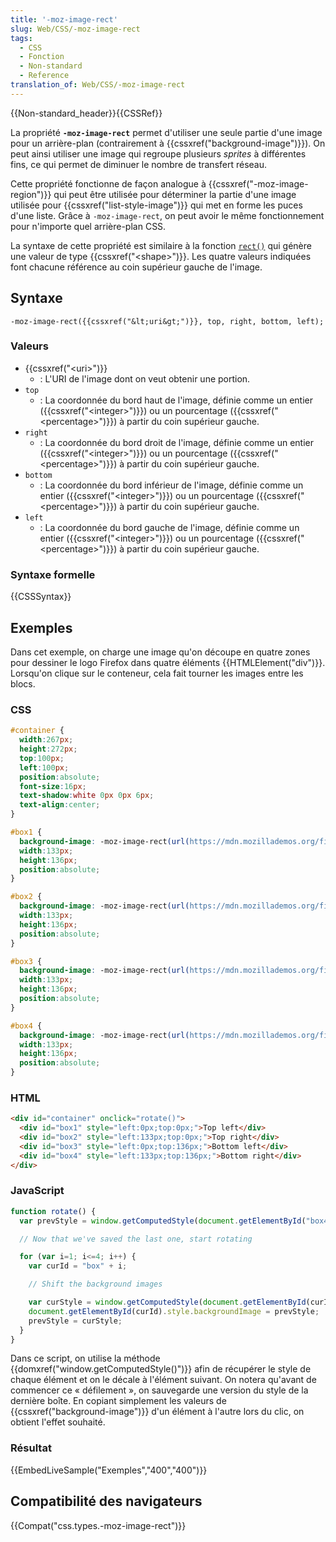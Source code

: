 ```yaml
---
title: '-moz-image-rect'
slug: Web/CSS/-moz-image-rect
tags:
  - CSS
  - Fonction
  - Non-standard
  - Reference
translation_of: Web/CSS/-moz-image-rect
---
```

{{Non-standard_header}}{{CSSRef}}

La propriété **`-moz-image-rect`** permet d'utiliser une seule partie d'une image pour un arrière-plan (contrairement à {{cssxref("background-image")}}). On peut ainsi utiliser une image qui regroupe plusieurs _sprites_ à différentes fins, ce qui permet de diminuer le nombre de transfert réseau.

Cette propriété fonctionne de façon analogue à {{cssxref("-moz-image-region")}} qui peut être utilisée pour déterminer la partie d'une image utilisée pour {{cssxref("list-style-image")}} qui met en forme les puces d'une liste. Grâce à `-moz-image-rect`, on peut avoir le même fonctionnement pour n'importe quel arrière-plan CSS.

La syntaxe de cette propriété est similaire à la fonction [`rect()`](</fr/docs/Web/CSS/shape#La_fonction_rect()>) qui génère une valeur de type {{cssxref("&lt;shape&gt;")}}. Les quatre valeurs indiquées font chacune référence au coin supérieur gauche de l'image.

## Syntaxe

    -moz-image-rect({{cssxref("&lt;uri&gt;")}}, top, right, bottom, left);

### Valeurs

- {{cssxref("&lt;uri&gt;")}}
  - : L'URI de l'image dont on veut obtenir une portion.
- `top`
  - : La coordonnée du bord haut de l'image, définie comme un entier ({{cssxref("&lt;integer&gt;")}}) ou un pourcentage ({{cssxref("&lt;percentage&gt;")}}) à partir du coin supérieur gauche.
- `right`
  - : La coordonnée du bord droit de l'image, définie comme un entier ({{cssxref("&lt;integer&gt;")}}) ou un pourcentage ({{cssxref("&lt;percentage&gt;")}}) à partir du coin supérieur gauche.
- `bottom`
  - : La coordonnée du bord inférieur de l'image, définie comme un entier ({{cssxref("&lt;integer&gt;")}}) ou un pourcentage ({{cssxref("&lt;percentage&gt;")}}) à partir du coin supérieur gauche.
- `left`
  - : La coordonnée du bord gauche de l'image, définie comme un entier ({{cssxref("&lt;integer&gt;")}}) ou un pourcentage ({{cssxref("&lt;percentage&gt;")}}) à partir du coin supérieur gauche.

### Syntaxe formelle

{{CSSSyntax}}

## Exemples

Dans cet exemple, on charge une image qu'on découpe en quatre zones pour dessiner le logo Firefox dans quatre éléments {{HTMLElement("div")}}. Lorsqu'on clique sur le conteneur, cela fait tourner les images entre les blocs.

### CSS

```css
#container {
  width:267px;
  height:272px;
  top:100px;
  left:100px;
  position:absolute;
  font-size:16px;
  text-shadow:white 0px 0px 6px;
  text-align:center;
}

#box1 {
  background-image: -moz-image-rect(url(https://mdn.mozillademos.org/files/12053/firefox.png), 0%, 50%, 50%, 0%);
  width:133px;
  height:136px;
  position:absolute;
}

#box2 {
  background-image: -moz-image-rect(url(https://mdn.mozillademos.org/files/12053/firefox.png), 0%, 100%, 50%, 50%);
  width:133px;
  height:136px;
  position:absolute;
}

#box3 {
  background-image: -moz-image-rect(url(https://mdn.mozillademos.org/files/12053/firefox.png), 50%, 50%, 100%, 0%);
  width:133px;
  height:136px;
  position:absolute;
}

#box4 {
  background-image: -moz-image-rect(url(https://mdn.mozillademos.org/files/12053/firefox.png), 50%, 100%, 100%, 50%);
  width:133px;
  height:136px;
  position:absolute;
}
```

### HTML

```html
<div id="container" onclick="rotate()">
  <div id="box1" style="left:0px;top:0px;">Top left</div>
  <div id="box2" style="left:133px;top:0px;">Top right</div>
  <div id="box3" style="left:0px;top:136px;">Bottom left</div>
  <div id="box4" style="left:133px;top:136px;">Bottom right</div>
</div>
```

### JavaScript

```js
function rotate() {
  var prevStyle = window.getComputedStyle(document.getElementById("box4"), null).getPropertyValue("background-image");

  // Now that we've saved the last one, start rotating

  for (var i=1; i<=4; i++) {
    var curId = "box" + i;

    // Shift the background images

    var curStyle = window.getComputedStyle(document.getElementById(curId), null).getPropertyValue("background-image");
    document.getElementById(curId).style.backgroundImage = prevStyle;
    prevStyle = curStyle;
  }
}
```

Dans ce script, on utilise la méthode {{domxref("window.getComputedStyle()")}} afin de récupérer le style de chaque élément et on le décale à l'élément suivant. On notera qu'avant de commencer ce « défilement », on sauvegarde une version du style de la dernière boîte. En copiant simplement les valeurs de {{cssxref("background-image")}} d'un élément à l'autre lors du clic, on obtient l'effet souhaité.

### Résultat

{{EmbedLiveSample("Exemples","400","400")}}

## Compatibilité des navigateurs

{{Compat("css.types.-moz-image-rect")}}
